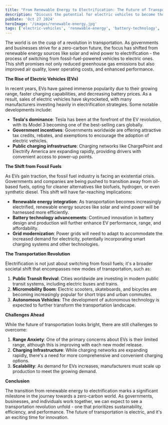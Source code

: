```yaml
---
title: "From Renewable Energy to Electrification: The Future of Transportation in a Zero-Carbon World"
description: "Discuss the potential for electric vehicles to become the norm, including infrastructure developments, battery advancements, and government incentives driving this transition."
pubDate: 'Oct 27 2024'
heroImage: '/images/renewable-energy.jpg'
tags: ['electric-vehicles', 'renewable-energy', 'battery-technology', 'government-incentives']
---
```


The world is on the cusp of a revolution in transportation. As governments and businesses strive for a zero-carbon future, the focus has shifted from renewable energy sources like solar and wind power to
electrification - the process of switching from fossil-fuel-powered vehicles to electric ones. This shift promises not only reduced greenhouse gas emissions but also improved air quality, lower operating
costs, and enhanced performance.

**The Rise of Electric Vehicles (EVs)**

In recent years, EVs have gained immense popularity due to their growing range, faster charging capabilities, and decreasing battery prices. As a result, sales of electric vehicles have skyrocketed, with
many manufacturers investing heavily in electrification strategies. Some notable developments include:

*   **Tesla's dominance**: Tesla has been at the forefront of the EV revolution, with its Model 3 becoming one of the best-selling cars globally.
*   **Government incentives**: Governments worldwide are offering attractive tax credits, rebates, and exemptions to encourage the adoption of electric vehicles.
*   **Public charging infrastructure**: Charging networks like ChargePoint and Electrify America are expanding rapidly, providing drivers with convenient access to power-up points.

**The Shift from Fossil Fuels**

As EVs gain traction, the fossil fuel industry is facing an existential crisis. Governments and companies are being pushed to transition away from oil-based fuels, opting for cleaner alternatives like
biofuels, hydrogen, or even synthetic diesel. This shift will have far-reaching implications:

*   **Renewable energy integration**: As transportation becomes increasingly electrified, renewable energy sources like solar and wind power will be harnessed more efficiently.
*   **Battery technology advancements**: Continued innovation in battery design and production will further enhance EV performance, range, and affordability.
*   **Grid modernization**: Power grids will need to adapt to accommodate the increased demand for electricity, potentially incorporating smart charging systems and other technologies.

**The Transportation Revolution**

Electrification is not just about switching from fossil fuels; it's a broader societal shift that encompasses new modes of transportation, such as:

1.  **Public Transit Revival**: Cities worldwide are investing in modern public transit systems, including electric buses and trains.
2.  **Micromobility Boom**: Electric scooters, skateboards, and bicycles are becoming increasingly popular for short trips and urban commutes.
3.  **Autonomous Vehicles**: The development of autonomous technology is expected to further transform the transportation landscape.

**Challenges Ahead**

While the future of transportation looks bright, there are still challenges to overcome:

1.  **Range Anxiety**: One of the primary concerns about EVs is their limited range, although this is improving with each new model release.
2.  **Charging Infrastructure**: While charging networks are expanding rapidly, there's a need for more comprehensive and convenient charging options.
3.  **Scalability**: As demand for EVs increases, manufacturers must scale up production to meet the growing demand.

**Conclusion**

The transition from renewable energy to electrification marks a significant milestone in the journey towards a zero-carbon world. As governments, businesses, and individuals work together, we can expect
to see a transportation revolution unfold - one that prioritizes sustainability, efficiency, and performance. The future of transportation is electric, and it's an exciting time for innovation.